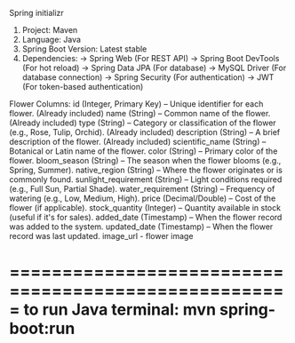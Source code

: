 Spring initializr
1. Project: Maven
2. Language: Java
3. Spring Boot Version: Latest stable
4. Dependencies:
-> Spring Web (For REST API)
-> Spring Boot DevTools (For hot reload)
-> Spring Data JPA (For database)
-> MySQL Driver (For database connection)
-> Spring Security (For authentication)
-> JWT (For token-based authentication)

Flower Columns:
id (Integer, Primary Key) – Unique identifier for each flower. (Already included)
name (String) – Common name of the flower. (Already included)
type (String) – Category or classification of the flower (e.g., Rose, Tulip, Orchid). (Already included)
description (String) – A brief description of the flower. (Already included)
scientific_name (String) – Botanical or Latin name of the flower.
color (String) – Primary color of the flower.
bloom_season (String) – The season when the flower blooms (e.g., Spring, Summer).
native_region (String) – Where the flower originates or is commonly found.
sunlight_requirement (String) – Light conditions required (e.g., Full Sun, Partial Shade).
water_requirement (String) – Frequency of watering (e.g., Low, Medium, High).
price (Decimal/Double) – Cost of the flower (if applicable).
stock_quantity (Integer) – Quantity available in stock (useful if it's for sales).
added_date (Timestamp) – When the flower record was added to the system.
updated_date (Timestamp) – When the flower record was last updated.
image_url - flower image


=====================================================
to run Java terminal: mvn spring-boot:run
=====================================================